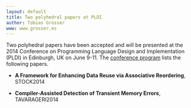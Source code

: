 ```yaml
---
layout: default
title: Two polyhedral papers at PLDI
author: Tobias Grosser
www: www.grosser.es
---
```


Two polyhedral papers have been accepted and will be presented at the 2014
Conference on Programming Language Design and Implementation (PLDI)
in Edinburgh, UK on June 9-11. The [conference
program](http://conferences.inf.ed.ac.uk/pldi2014/acceptedpapers.html) lists the following papers.

- __A Framework for Enhancing Data Reuse via Associative Reordering__, <a class="citation">STOCK2014</a>

- __Compiler-Assisted Detection of Transient Memory Errors__, <a class="citation">TAVARAGERI2014</a>
